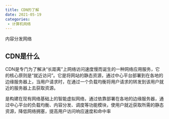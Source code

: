 ```yaml
---
title: CDN的了解
date: 2021-05-19
categories: 
 - 计算机网络
---
```

内容分发网络
<!-- more -->

## CDN是什么
CDN是专门为了解决“长距离”上网络访问速度慢而诞生的一种网络应用服务，它的核心原则是“就近访问”。它是将网站的静态资源，通过中心平台部署到在各地的边缘服务器上，当用户请求时，在通过一个负载均衡将用户请求的转发到该用户就近的服务器上去获取资源。

是构建在现有网络基础上的智能虚拟网络，通过依靠部署在各地的边缘服务器，通过中心平台的负载均衡、内容分发、调度等功能模块，使用户就近获取所需的静态资源，降低网络拥塞，提高用户访问响应速度和命中率


